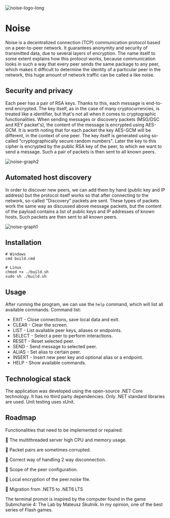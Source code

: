 
![noise-logo-long](https://user-images.githubusercontent.com/46250989/148530923-17e5ac63-b8bf-496b-8665-b74eae53334a.png)

#  Noise
Noise is a decentralized connection (TCP) communication protocol based on a peer-to-peer network. It guarantees anonymity and security of transmitted data, due to several layers of encryption. The name itself to some extent explains how this protocol works, because communication looks in such a way that every peer sends the same package to any peer, which makes it difficult to determine the identity of a particular peer in the network, this huge amount of network traffic can be called a like noise.

##  Security and privacy
Each peer has a pair of RSA keys. Thanks to this, each message is end-to-end encrypted. The key itself, as in the case of many cryptocurrencies, is treated like a identifier, but that's not all when it comes to cryptographic functionalities. When sending messages or discovery packets (MSG/DSC and KEY packet's), the content of the message is encrypted using AES-GCM. It is worth noting that for each packet the key AES-GCM will be different, in the context of one peer. The key itself is generated using so-called "cryptographically secure random numbers". Later the key to this cipher is encrypted by the public RSA key of the peer, to which we want to send a message. Such a pair of packets is then sent to all known peers.

![noise-graph2](https://user-images.githubusercontent.com/46250989/148533067-fcc44cc6-59fb-4dfc-a21c-ab3ca2944a26.jpg)
##  Automated host discovery
In order to discover new peers, we can add them by hand (public key and IP address) but the protocol itself works so that after connecting to the network, so-called "Discovery" packets are sent. These types of packets work the same way as discussed above message packets, but the content of the payload contains a list of public keys and IP addresses of known hosts. Such packets are then sent to all known peers.

![noise-graph1](https://user-images.githubusercontent.com/46250989/148530904-e084e8e7-39d7-4933-b49b-6f0e445405b6.jpg)

## Installation
```
# Windows
cmd build.cmd

# Linux
chmod +x ./build.sh
sudo sh ./build.sh

```

## Usage
After running the program, we can use the ```help``` command, which will list all available commands. Command list:

- EXIT - Close connections, save local data and exit.
- CLEAR - Clear the screen.
- LIST - List available peer keys, aliases or endpoints.
- SELECT - Select a peer to perform interactions.
- RESET - Reset selected peer.
- SEND - Send message to selected peer.
- ALIAS - Set alias to certain peer.
- INSERT - Insert new peer key and optional alias or a endpoint.
- HELP - Show available commands.

## Technological stack
The application was developed using the open-source .NET Core technology. It has no third party dependencies. Only .NET standard libraries are used. Unit testing uses xUnit.

## Roadmap
Functionalities that need to be implemented or repaired:

🔲 The multithreaded server high CPU and memory usage.

🔲 Packet pairs are sometimes corrupted.

🔲 Correct way of handling 2 way disconnection.

🔲 Scope of the peer configuration.

🔲 Local encryption of the peer.noise file.

🔲 Migration from .NET5 to .NET6 LTS


The terminal promot is inspired by the computer found in the game Submchanie 4: The Lab by Mateusz Skutnik. In my opinion, one of the best series of Flash games.